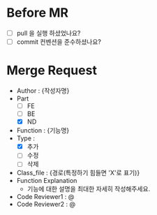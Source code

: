 # Before MR

- [ ] pull 을 실행 하셨었나요?
- [ ] commit 컨벤션을 준수하셨나요?

# Merge Request

- Author : {작성자명}
- Part
  - [ ] FE
  - [ ] BE
  - [x] ND
- Function : {기능명}
- Type :
  - [x] 추가
  - [ ] 수정
  - [ ] 삭제
- Class_file : {경로(특정하기 힘들면 'X'로 표기)}
- Function Explanation
  - 기능에 대한 설명을 최대한 자세히 작성해주세요.
- Code Reviewer1 : @
- Code Reviewer2 : @
